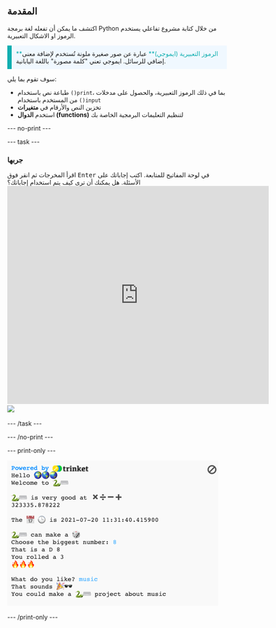 ## المقدمة

اكتشف ما يمكن أن تفعله لغة برمجة Python من خلال كتابة مشروع تفاعلي يستخدم الرموز او الاشكال التعبيرية.

<p style="border-left: solid; border-width:10px; border-color: #0faeb0; background-color: aliceblue; padding: 10px;">
<span style="color: #0faeb0">**الرموز التعبيرية (ايموجي)**</span> عبارة عن صور صغيرة ملونة تُستخدم لإضافة معنى إضافي للرسائل. ايموجي تعني "كلمة مصورة" باللغة اليابانية.
</p>

سوف تقوم بما يلي:
+ طباعة نص باستخدام `()print`، بما في ذلك الرموز التعبيرية، والحصول على مدخلات من المستخدم باستخدام `()input`
+ تخزين النص والأرقام في <strong x-id="1">متغيرات</strong>
+ استخدم <strong x-id="1">الدوال (functions)</strong> لتنظيم التعليمات البرمجية الخاصة بك

--- no-print ---

--- task ---

<h3 spaces-before="0">جربها</h3>
<div style="display: flex; flex-wrap: wrap">
<div style="flex-basis: 175px; flex-grow: 1">  
اقرأ المخرجات ثم انقر فوق <kbd>Enter</kbd> في لوحة المفاتيح للمتابعة. 
اكتب إجاباتك على الأسئلة. هل يمكنك أن ترى كيف يتم استخدام إجاباتك؟
</div>
<div class="trinket">
  <iframe src="https://trinket.io/embed/python/da030a5843?outputOnly=true&start=result" width="600" height="500" frameborder="0" marginwidth="0" marginheight="0" allowfullscreen>
  </iframe>
  <img src="images/hello-final.png">
</div>
</div>

--- /task ---

--- /no-print ---

--- print-only ---

<img src="images/showcase_static.png" alt="مشروع مكتمل" />

--- /print-only ---
